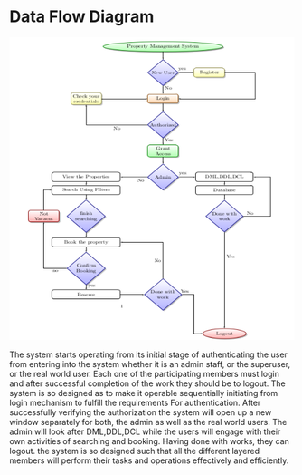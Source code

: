 # Data Flow Diagram

<img width="700" height="535" src="/images/flow-sequensce.png"> 

The system starts operating from its
initial stage of authenticating the user from entering into the system whether it is an admin staff,
or the superuser, or the real world user. Each one of the participating members must login and
after successful completion of the work they should be to logout.
The system is so designed as to make it operable sequentially initiating from login mechanism to
fulfill the requirements For authentication. After successfully verifying the authorization the system
will open up a new window separately for both, the admin as well as the real world users. The admin
will look after DML,DDL,DCL while the users will engage with their own activities of searching
and booking. Having done with works, they can logout. the system is so designed such that all the
different layered members will perform their tasks and operations effectively and efficiently.
